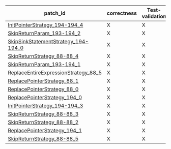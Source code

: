  | patch_id |correctness |Test-validation |NPEX-validation |
 |--- | --- | --- | --- | 
 | [InitPointerStrategy_194-194_4](./patches/InitPointerStrategy_194-194_4/patch.java#L194) | X | X | X | 
 | [SkipReturnParam_193-194_2](./patches/SkipReturnParam_193-194_2/patch.java#L193) | X | X | X | 
 | [SkipSinkStatementStrategy_194-194_0](./patches/SkipSinkStatementStrategy_194-194_0/patch.java#L194) | X | X | O | 
 | [SkipReturnStrategy_88-88_4](./patches/SkipReturnStrategy_88-88_4/patch.java#L86) | X | X | X | 
 | [SkipReturnParam_193-194_1](./patches/SkipReturnParam_193-194_1/patch.java#L193) | X | X | X | 
 | [ReplaceEntireExpressionStrategy_88_5](./patches/ReplaceEntireExpressionStrategy_88_5/patch.java#L86) | X | X | X | 
 | [ReplacePointerStrategy_88_1](./patches/ReplacePointerStrategy_88_1/patch.java#L86) | X | X | X | 
 | [ReplacePointerStrategy_88_0](./patches/ReplacePointerStrategy_88_0/patch.java#L86) | X | X | X | 
 | [ReplacePointerStrategy_194_0](./patches/ReplacePointerStrategy_194_0/patch.java#L194) | X | X | X | 
 | [InitPointerStrategy_194-194_3](./patches/InitPointerStrategy_194-194_3/patch.java#L194) | X | X | X | 
 | [SkipReturnStrategy_88-88_3](./patches/SkipReturnStrategy_88-88_3/patch.java#L86) | X | X | X | 
 | [SkipReturnStrategy_88-88_2](./patches/SkipReturnStrategy_88-88_2/patch.java#L86) | X | X | X | 
 | [ReplacePointerStrategy_194_1](./patches/ReplacePointerStrategy_194_1/patch.java#L194) | X | X | X | 
 | [SkipReturnStrategy_88-88_5](./patches/SkipReturnStrategy_88-88_5/patch.java#L86) | X | X | X | 
